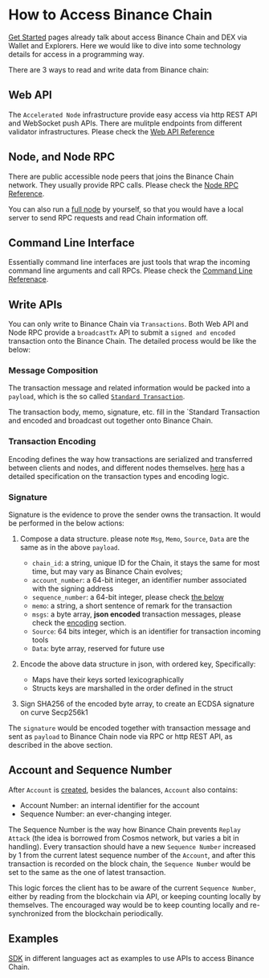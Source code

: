 # How to Access Binance Chain

[Get Started](get-started.md) pages already talk about access Binance Chain and DEX via 
Wallet and Explorers. Here we would like to dive into some technology details for access 
in a programming way.

There are 3 ways to read and write data from Binance chain:

## Web API
The `Accelerated Node` infrastructure provide easy access via http REST API and WebSocket 
push APIs. There are mulitple endpoints from different validator infrastructures. Please 
check the [Web API Reference](api-reference/dex-api.md)

## Node, and Node RPC
There are public accessible node peers that joins the Binance Chain network. They usually 
provide RPC calls. Please check the [Node RPC Reference](api-reference/node-rpc.md).

You can also run a [full node](fullnode.md) by yourself, so that you would have a local server 
to send RPC requests and read Chain information off.

## Command Line Interface
Essentially command line interfaces are just tools that wrap the incoming command line arguments and call RPCs. Please check the [Command Line Referenace](api-reference/cli.md).


## Write APIs
You can only write to Binance Chain via `Transactions`. Both Web API and Node RPC provide 
a `broadcastTx` API to submit a `signed and encoded` transaction onto the Binance Chain. The detailed process would be like the below:

### Message Composition
The transaction message and related information would be packed into a `payload`, which is the so called [`Standard Transaction`](encoding.md#standard_transaction_to_use_and_encode_for_binance_chain). 

The transaction body, memo, signature, etc. fill in the `Standard Transaction and encoded and broadcast out together onto Binance Chain.

### Transaction Encoding 
Encoding defines the way how transactions are serialized and transferred between clients and nodes, 
and different nodes themselves. [here](encoding.md) has a detailed specification on the transaction 
types and encoding logic.

### Signature
Signature is the evidence to prove the sender owns the transaction. It would be performed in the below actions:

1. Compose a data structure. please note `Msg`, `Memo`, `Source`, `Data` are the same as in the above `payload`.

    - `chain_id`: a string, unique ID for the Chain, it stays the same for most time, but may vary as Binance Chain evolves;
    - `account_number`: a 64-bit integer, an identifier number associated with the signing address
    - `sequence_number`: a 64-bit integer, please check [the below](#account_and_sequence_number)
    - `memo`: a string, a short sentence of remark for the transaction
    - `msgs`: a byte array, **json encoded** transaction messages, please check the [encoding](encoding.md) section.
    - `Source`: 64 bits integer, which is an identifier for transaction incoming tools
    - `Data`: byte array, reserved for future use


2. Encode the above data structure in json, with ordered key,  Specifically:

    - Maps have their keys sorted lexicographically
    - Structs keys are marshalled in the order defined in the struct


3. Sign SHA256 of the encoded byte array, to create an ECDSA signature on curve Secp256k1

The `signature` would be encoded together with transaction message and sent as `payload` to Binance Chain node via RPC or http REST API, as described in the above section.

## Account and Sequence Number

After `Account` is [created](transfer.md#account_and_balance), besides the balances, `Account` also contains:

- Account Number: an internal identifier for the account
- Sequence Number: an ever-changing integer.

The Sequence Number is the way how Binance Chain prevents `Replay Attack` (the idea is borrowed from Cosmos 
network, but varies a bit in handling). Every transaction should have a new `Sequence Number` increased by 
1 from the current latest sequence number of the `Account`, and after this transaction is recorded on the 
block chain, the `Sequence Number` would be set to the same as the one of latest transaction.

This logic forces the client has to be aware of the current `Sequence Number`, either by reading from the
blockchain via API, or keeping counting locally by themselves. The encouraged way would be to keep 
counting locally and re-synchronized from the blockchain periodically.

## Examples

[SDK](api-reference/sdk.md) in different languages act as examples to use APIs to access Binance Chain.